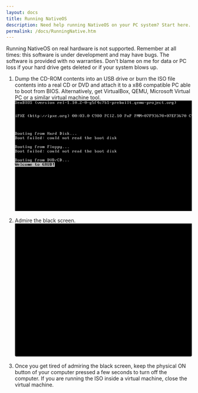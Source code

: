 ```yaml
---
layout: docs
title: Running NativeOS
description: Need help running NativeOS on your PC system? Start here.
permalink: /docs/RunningNative.htm
---
```


<div class="alert alert-danger" data-title="Notice">
  <p>
  Running NativeOS on real hardware is not supported. Remember at all
  times: this software is under development and may have bugs. The software
  is provided with no warranties. Don't blame on me for data or PC loss
  if your hard drive gets deleted or if your system blows up.
  </p>
</div>

1. Dump the CD-ROM contents into an USB drive or burn the ISO file contents
   into a real CD or DVD and attach it to a x86 compatible PC able to boot
   from BIOS. Alternatively, get VirtualBox, QEMU, Microsoft Virtual PC or
   a similar virtual machine tool.
   ![The NativeOS CD booting](/assets/DOCS/BOOT.PNG)

2. Admire the black screen.
   ![The NativeOS BlackScreen](/assets/DOCS/BLACKSCR.PNG)

3. Once you get tired of admiring the black screen, keep the physical ON
   button of your computer pressed a few seconds to turn off the computer.
   If you are running the ISO inside a virtual machine, close the virtual
   machine.
